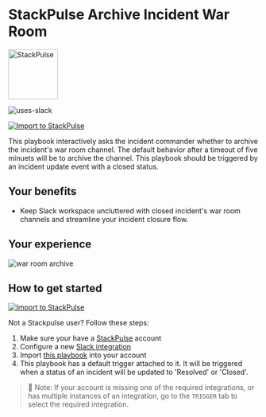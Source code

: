# StackPulse Archive Incident War Room

<img src="../../images/stackpulse.png" width="100" alt="StackPulse">

![uses-slack](https://img.shields.io/static/v1?label=uses&message=Slack&style=flat&logo=slack&color=4A154B)

[![Import to StackPulse](../../images/open_in_stackpulse.svg)](https://app.stackpulse.io/playbook/create?tab=playbook#https://github.com/stackpulse/playbooks/blob/master/stackpulse/archive-incident-war-room)

This playbook interactively asks the incident commander whether to archive the incident's war room channel.
The default behavior after a timeout of five minuets will be to archive the channel.
This playbook should be triggered by an incident update event with a closed status.

## Your benefits

- Keep Slack workspace uncluttered with closed incident's war room channels and streamline your incident closure flow.

## Your experience

![war room archive](../../images/war_room_archive_question.png)

## How to get started

[![Import to StackPulse](../../images/open_in_stackpulse.svg)](https://app.stackpulse.io/playbook/create?tab=playbook#https://github.com/stackpulse/playbooks/blob/master/stackpulse/archive-incident-war-room)

Not a Stackpulse user? Follow these steps:

1. Make sure your have a [StackPulse](https://stackpulse.com/get-started) account
2. Configure a  new [Slack integration](https://docs.stackpulse.io/getting_started/#step-3-configure-a-new-slack-integration)
3. Import [this playbook](https://app.stackpulse.io/playbooks) into your account
4. This playbook has a default trigger attached to it. It will be triggered when a status of an incident will be updated to 'Resolved' or 'Closed'.
> :memo: Note: If your account is missing one of the required integrations, or has multiple instances of an integration, go to the `TRIGGER` tab to select the required integration.